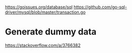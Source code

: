 https://goissues.org/database/sql
https://github.com/go-sql-driver/mysql/blob/master/transaction.go

# Generate dummy data

https://stackoverflow.com/a/3766382
